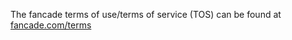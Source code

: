 The fancade terms of use/terms of service (TOS) can be found at [fancade.com/terms](https://www.fancade.com/terms/)